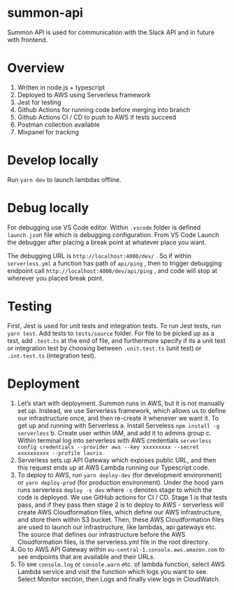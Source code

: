# summon-api

Summon API is used for communication with the Slack API and in future with frontend.

# Overview
1. Written in node.js + typescript
2. Deployed to AWS using Serverless framework
3. Jest for testing
4. Github Actions for running code before merging into branch
5. Github Actions CI / CD to push to AWS if tests succeed
6. Postman collection available
7. Mixpanel for tracking

# Develop locally

Run `yarn dev` to launch lambdas offline.

# Debug locally

For debugging use VS Code editor. Within `.vscode` folder is defined `launch.jso`n file which is debugging configuration. From VS Code Launch the debugger after placing a break point at whatever place you want.

The debugging URL is `http://localhost:4000/dev/` . So if within `serverless.yml` a function has path of `api/ping` , then to trigger debugging endpoint call `http://localhost:4000/dev/api/ping` , and code will stop at wherever you placed break point.

# Testing

First, Jest is used for unit tests and integration tests. To run Jest tests, run `yarn test`.
Add tests to `tests/source` folder. For file to be picked up as a test, add `.test.ts` at the end of file, and furthermore specify if its a unit test or integration test by choosing between `.unit.test.ts` (unit test) or `.int.test.ts` (integration test).

# Deployment

1. Let’s start with deployment. Summon runs in AWS, but it is not manually set up. Instead, we use Serverless framework, which allows us to define our infrastructure once, and then re-create it whenever we want it. To get up and running with Serverless
  a. Install Serveless `npm install -g serverless`
  b. Create user within IAM, and add it to admins group
  c. Within terminal log into serverless with AWS credentials `serverless config credentials --provider aws --key xxxxxxxxx --secret xxxxxxxxxx --profile lauris`
2. Serverless sets up API Gateway which exposes public URL, and then this request ends up at AWS Lambda running our Typescript code.
3. To deploy to AWS, run `yarn deploy-dev` (for development environment) or `yarn deploy-prod` (for production environment). Under the hood yarn runs serverless `deploy -s dev` where `-s` denotes stage to which the code is deployed. We use GitHub actions for CI / CD. Stage 1 is that tests pass, and if they pass then stage 2 is to deploy to AWS - serverless will create AWS Cloudformation files, which define our AWS infrastructure, and store them within S3 bucket. Then, these AWS Cloudformation files are used to launch our infrastructure, like lambdas, api gateways etc. The source that defines our infrastructure before the AWS Cloudformation files, is the serverless.yml file in the root directory.
4. Go to AWS API Gateway within `eu-central-1.console.aws.amazon.com` to see endpoints that are available and their URLs.
5. To see `console.log` or `console.warn` etc. of lambda function, select AWS Lambda service and visit the function which logs you want to see. Select Monitor section, then Logs and finally view logs in CloudWatch.

